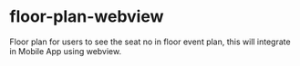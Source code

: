 # floor-plan-webview
Floor plan for users to see the seat no in floor event plan, this will integrate in Mobile App using webview.
